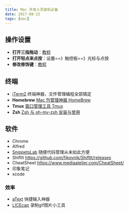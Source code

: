```yaml
---
title: Mac 开发人员装机必备
date: 2017-08-23
tags: [mac]
---
```



## 操作设置
- **打开三指拖动**：[教程](https://support.apple.com/zh-cn/HT204609)
- **打开轻点来点按**：设置==》触控板==》光标与点按
- **修改修饰键**：[教程](https://support.apple.com/kb/PH7099?locale=zh_CN&viewlocale=zh_CN)

<!-- more -->

## 终端
- [iTerm2](https://www.iterm2.com/downloads.html) 终端神器，文件管理编程全部搞定
- **Homebrew** [Mac 包管理神器 HomeBrew](/2017/09/07/mac-2017-09-07-homebrew/)
- **Tmux** [窗口管理工具 Tmux](/2017/09/24/tmux)
- **Zsh** [Zsh 与 oh-my-zsh 安装与使用](/2017/08/16/shell-2017-08-16-zsh-install)

## 软件
- Chrome
- Alfred
- [SnippetsLab](https://www.renfei.org/snippets-lab/) 随便代码管理从未如此方便
- Shiftlt
https://github.com/fikovnik/ShiftIt/releases
- CheatSheet
https://www.mediaatelier.com/CheatSheet/
- 印象笔记
- xcode

### 效率
- [aText](http://xclient.info/s/atext.html?_=27616038f53cd5faaa39e6ab06ffb219#history_versions) 快捷输入神器
- [LICEcap](https://www.cockos.com/licecap/) 录制gif图片小工具


